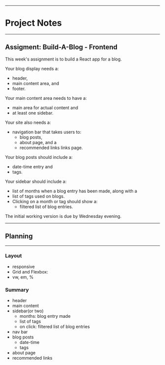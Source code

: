 ****
# __Project Notes__
****

## Assigment: Build-A-Blog - Frontend

This week's assignment is to build a React app for a blog.

Your blog display needs a:
  - header,
  - main content area, and
  - footer.

Your main content area needs to have a:
  - main area for actual content and
  - at least one sidebar.

Your site also needs a:
  - navigation bar that takes users to:
    - blog posts,
    - about page, and a
    - recommended links links page.

Your blog posts should include a:
  - date-time entry and
  - tags.

Your sidebar should include a:
  - list of months when a blog entry has been made, along with a
  - list of tags used on blogs.
  - Clicking on a month or tag should show a:
    - filtered list of blog entries.

The initial working version is due by Wednesday evening.

****
## Planning
****
### Layout
- responsive
- Grid and Flexbox:
- vw, em, %

### Summary
- header
- main content
- sidebar(or two)  
  - months: blog entry made
  - list of tags
  - on click: filtered list of blog entries  
- nav bar
 - blog posts
    - date-time
    - tags
 - about page
 - recommended links
